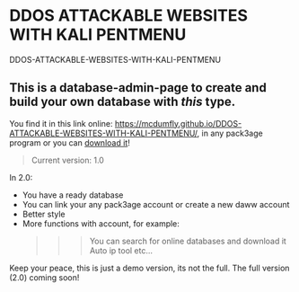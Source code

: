 # DDOS ATTACKABLE WEBSITES WITH KALI PENTMENU
DDOS-ATTACKABLE-WEBSITES-WITH-KALI-PENTMENU

## This is a database-admin-page to create and build your own database with *this* type.

You find it in this link online: https://mcdumfly.github.io/DDOS-ATTACKABLE-WEBSITES-WITH-KALI-PENTMENU/,
in any pack3age program or you can [download it](https://github.com/McDumfly/DDOS-ATTACKABLE-WEBSITES-WITH-KALI-PENTMENU/archive/refs/heads/main.zip)!

> Current version: 1.0

In 2.0:
  - You have a ready database
  - You can link your any pack3age account or create a new daww account
  - Better style
  - More functions with account, for example:
      >>> You can search for online databases and download it
      >>> Auto ip tool
      >>> etc...
      
Keep your peace, this is just a demo version, its not the full. The full version (2.0) coming soon!
